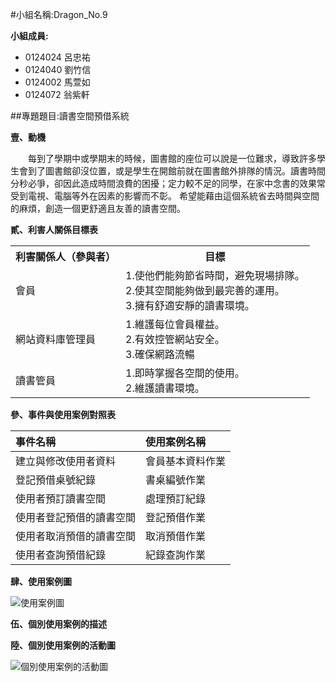 #小組名稱:Dragon_No.9

**小組成員:**

- 0124024 呂忠祐
- 0124040 劉竹信
- 0124002 馬萱如
- 0124072 翁紫軒

##專題題目:讀書空間預借系統

**壹、動機**

　　每到了學期中或學期末的時候，圖書館的座位可以說是一位難求，導致許多學生會到了圖書館卻沒位置，或是學生在開館前就在圖書館外排隊的情況。讀書時間分秒必爭，卻因此造成時間浪費的困擾；定力較不足的同學，在家中念書的效果常受到電視、電腦等外在因素的影響而不彰。
希望能藉由這個系統省去時間與空間的麻煩，創造一個更舒適且友善的讀書空間。

**貳、利害人關係目標表**

  <table border="0">
    <tr>
      <th>利害關係人（參與者）</th>
      <th>目標</th>
    </tr>
    <tr>
      <td>會員</td>
      <td>
        1.使他們能夠節省時間，避免現場排隊。<br>
        2.使其空間能夠做到最完善的運用。<br>
        3.擁有舒適安靜的讀書環境。</td>
    </tr>
    <tr>
      <td>網站資料庫管理員</td>
      <td>
        1.維護每位會員權益。<br>
      	2.有效控管網站安全。<br>
        3.確保網路流暢</td>
    </tr>
    <tr>
      <td>讀書管員</td>
      <td>
        1.即時掌握各空間的使用。<br>
        2.維護讀書環境。</td>
    </tr>
  </table>

**參、事件與使用案例對照表**

| 事件名稱                 | 使用案例名稱     |
|:-------------------------|:-----------------|
| 建立與修改使用者資料     | 會員基本資料作業 |
| 登記預借桌號紀錄         | 書桌編號作業     |
| 使用者預訂讀書空間       | 處理預訂紀錄     |
| 使用者登記預借的讀書空間 | 登記預借作業     |
| 使用者取消預借的讀書空間 | 取消預借作業     |
| 使用者查詢預借紀錄       | 紀錄查詢作業     |

**肆、使用案例圖**

<p><img src="http://i.imgur.com/NMn8gCs.jpg?1" title="使用案例圖" /></p>

**伍、個別使用案例的描述**

**陸、個別使用案例的活動圖**
<p><img src="http://i.imgur.com/VEPMri8.png?1" title="個別使用案例的活動圖" /></p>
